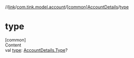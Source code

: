 //[link](../../index.md)/[com.tink.model.account](../index.md)/[[common]AccountDetails](index.md)/[type](type.md)



# type  
[common]  
Content  
val [type](type.md): [AccountDetails.Type](-type/index.md)?  



